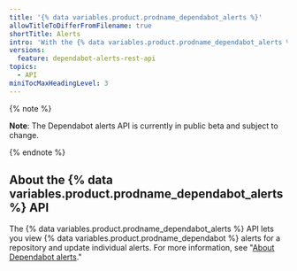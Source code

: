 ```yaml
---
title: '{% data variables.product.prodname_dependabot_alerts %}'
allowTitleToDifferFromFilename: true
shortTitle: Alerts
intro: 'With the {% data variables.product.prodname_dependabot_alerts %} API, you can view and manage {% data variables.product.prodname_dependabot %} alerts for a repository.'
versions:
  feature: dependabot-alerts-rest-api
topics:
  - API
miniTocMaxHeadingLevel: 3
---
```


{% note %}

**Note**: The Dependabot alerts API is currently in public beta and subject to change.

{% endnote %}

## About the {% data variables.product.prodname_dependabot_alerts %} API

The {% data variables.product.prodname_dependabot_alerts %} API lets you view {% data variables.product.prodname_dependabot %} alerts for a repository and update individual alerts. For more information, see "[About Dependabot alerts](/code-security/dependabot/dependabot-alerts/about-dependabot-alerts)."
